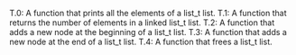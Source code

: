 T.0: A function that prints all the elements of a list_t list.
T.1: A function that returns the number of elements in a linked list_t list.
T.2: A function that adds a new node at the beginning of a list_t list.
T.3: A function that adds a new node at the end of a list_t list.
T.4: A function that frees a list_t list.
